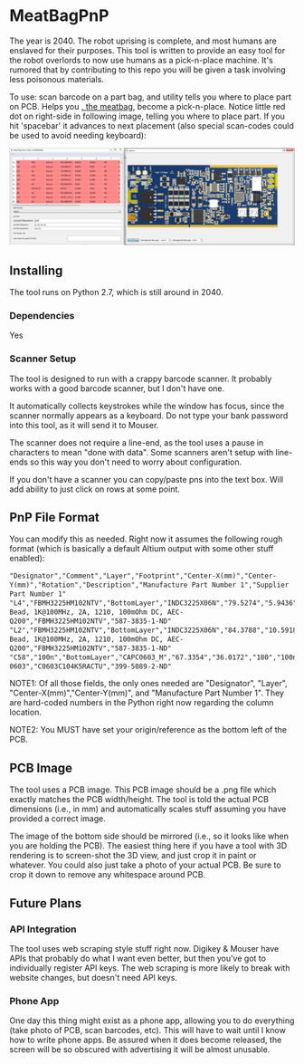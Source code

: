 # MeatBagPnP
The year is 2040. The robot uprising is complete, and most humans are enslaved for their purposes. This tool is written to provide an easy tool for the robot overlords to now use humans as a pick-n-place machine. It's rumored that by contributing to this repo you will be given a task involving less poisonous materials.

To use: scan barcode on a part bag, and utility tells you where to place part on PCB. Helps you [, the meatbag,](https://www.youtube.com/watch?v=f-1ry9zMi4o) become a pick-n-place. Notice little red dot on right-side in following image, telling you where to place part. If you hit 'spacebar' it advances to next placement (also special scan-codes could be used to avoid needing keyboard):

![](meatbag_example_topbot.png)

## Installing

The tool runs on Python 2.7, which is still around in 2040.

### Dependencies

Yes

### Scanner Setup

The tool is designed to run with a crappy barcode scanner. It probably works with a good barcode scanner, but I don't have one.

It automatically collects keystrokes while the window has focus, since the scanner normally appears as a keyboard. Do not type your bank password into this tool, as it will send it to Mouser.

The scanner does not require a line-end, as the tool uses a pause in characters to mean "done with data". Some scanners aren't setup with line-ends so this way you don't need to worry about configuration.

If you don't have a scanner you can copy/paste pns into the text box. Will add ability to just click on rows at some point.

## PnP File Format

You can modify this as needed. Right now it assumes the following rough format (which is basically a default Altium output with some other stuff enabled):

    "Designator","Comment","Layer","Footprint","Center-X(mm)","Center-Y(mm)","Rotation","Description","Manufacture Part Number 1","Supplier Part Number 1"
    "L4","FBMH3225HM102NTV","BottomLayer","INDC3225X06N","79.5274","5.9436","360","Ferrite Bead, 1K@100MHz, 2A, 1210, 100mOhm DC, AEC-Q200","FBMH3225HM102NTV","587-3835-1-ND"
    "L2","FBMH3225HM102NTV","BottomLayer","INDC3225X06N","84.3788","10.5918","180","Ferrite Bead, 1K@100MHz, 2A, 1210, 100mOhm DC, AEC-Q200","FBMH3225HM102NTV","587-3835-1-ND"
    "C58","100n","BottomLayer","CAPC0603_M","67.3354","36.0172","180","100n, 0603","C0603C104K5RACTU","399-5089-2-ND"
  
  NOTE1: Of all those fields, the only ones needed are "Designator", "Layer", "Center-X(mm)","Center-Y(mm)", and "Manufacture Part Number 1". They are hard-coded numbers in the Python right now regarding the column location.
  
  NOTE2: You MUST have set your origin/reference as the bottom left of the PCB.
  
## PCB Image

The tool uses a PCB image. This PCB image should be a .png file which exactly matches the PCB width/height. The tool is told the actual PCB dimensions (i.e., in mm) and automatically scales stuff assuming you have provided a correct image.

The image of the bottom side should be mirrored (i.e., so it looks like when you are holding the PCB). The easiest thing here if you have a tool with 3D rendering is to screen-shot the 3D view, and just crop it in paint or whatever. You could also just take a photo of your actual PCB. Be sure to crop it down to remove any whitespace around PCB.

## Future Plans

### API Integration

The tool uses web scraping style stuff right now. Digikey & Mouser have APIs that probably do what I want even better, but then you've got to individually register API keys. The web scraping is more likely to break with website changes, but doesn't need API keys.

### Phone App

One day this thing might exist as a phone app, allowing you to do everything (take photo of PCB, scan barcodes, etc). This will have to wait until I know how to write phone apps. Be assured when it does become released, the screen will be so obscured with advertising it will be almost unusable.
